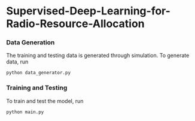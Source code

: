 # Supervised-Deep-Learning-for-Radio-Resource-Allocation
### Data Generation 
The training and testing data is generated through simulation. To generate data, run
```
python data_generator.py
```
### Training and Testing
To train and test the model, run
```
python main.py
```
